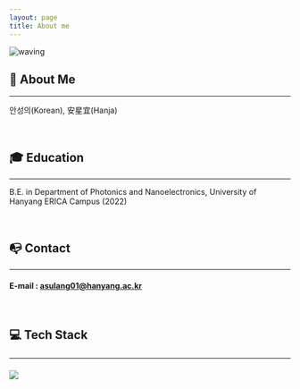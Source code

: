 ```yaml
---
layout: page
title: About me
---
```


![waving](https://capsule-render.vercel.app/api?type=waving&height=200&text=An%20seong-ui&fontAlign=50&fontAlignY=40&color=gradient)

## **👩 About Me**
---
안성의(Korean), 安星宜(Hanja)
  

$\quad$

## **🎓 Education**
---
B.E. in Department of Photonics and Nanoelectronics, University of Hanyang ERICA Campus (2022)


$\quad$

## **📭 Contact** 
---
#### E-mail : asulang01@hanyang.ac.kr


$\quad$

<h2> 💻 Tech Stack

---
  
<img src="https://img.shields.io/badge/Python-3766AB?style=flat-square&logo=Python&logoColor=white"/>